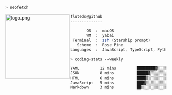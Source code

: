 ```zsh
> neofetch
```

<!--img align="left" src="https://github.com/fluteds.png" alt="logo.png" width="200"/>-->
<img align="left" src="https://external-content.duckduckgo.com/iu/?u=https%3A%2F%2F78.media.tumblr.com%2F975fca5f82161b190efdcaa05ffbd4ec%2Ftumblr_p6q6m9TJF01x3p3jmo1_500.png&f=1&nofb=1" alt="logo.png" width="200"/>

```csharp
fluteds@github
--------------

       OS  :  macOS
       WM  :  yabai
 Terminal  :  zsh (Starship prompt)  
   Scheme  :  Rose Pine  
Languages  :  JavaScript, TypeScript, Python, HTML, CSS  

```

```zsh
> coding-stats --weekly
```

<!--START_SECTION:waka-->

```txt
YAML         12 mins         ████████▓░░░░░░░░░░░░░░░░   34.41 %
JSON         8 mins          █████▓░░░░░░░░░░░░░░░░░░░   22.49 %
HTML         6 mins          ████▒░░░░░░░░░░░░░░░░░░░░   16.83 %
JavaScript   5 mins          ███▓░░░░░░░░░░░░░░░░░░░░░   14.48 %
Markdown     3 mins          ██░░░░░░░░░░░░░░░░░░░░░░░   08.10 %
```

<!--END_SECTION:waka-->

